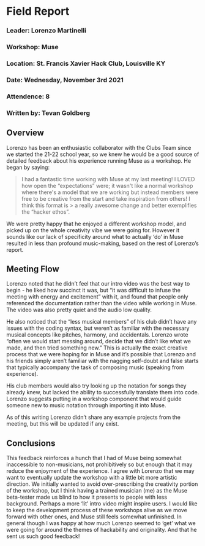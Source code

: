 # Field Report 

### Leader: Lorenzo Martinelli
### Workshop: Muse
### Location: St. Francis Xavier Hack Club, Louisville KY
### Date: Wednesday, November 3rd 2021
### Attendence: 8
### Written by: Tevan Goldberg

## Overview
Lorenzo has been an enthusiastic collaborator with the Clubs Team since we started the 21-22 school year, so we knew he would be a good source of  detailed feedback about his experience running Muse as a workshop. He began by saying:

> I had a fantastic time working with Muse at my last meeting! I LOVED how open the “expectations” were; it wasn't like a normal workshop where
> there's a model that we are working but instead members were free to be creative from the start and take inspiration from others! I think this format is  > a really awesome change and better exemplifies the “hacker ethos”.

We were pretty happy that he enjoyed a different workshop model, and picked up on the whole creativity vibe we were going for. However it sounds like our lack of specificity around what to actually ‘do’ in Muse resulted in less than profound music-making, based on the rest of Lorenzo’s report. 

## Meeting Flow
Lorenzo noted that he didn’t feel that our intro video was the best way to begin - he liked how succinct it was, but “it was difficult to infuse the meeting with energy and excitement” with it, and found that people only referenced the documentation rather than the video while working in Muse. The video was also pretty quiet and the audio low quality. 

He also noticed that the “less musical members” of his club didn’t have any issues with the coding syntax, but weren’t as familiar with the necessary musical concepts like pitches, harmony, and accidentals. Lorenzo wrote “often we would start messing around, decide that we didn’t like what we made, and then tried something new.” This is actually the exact creative process that we were hoping for in Muse and it’s possible that Lorenzo and his friends simply aren’t familiar with the nagging self-doubt and false starts that typically accompany the task of composing music (speaking from experience). 

His club members would also try looking up the notation for songs they already knew, but lacked the ability to successfully translate them into code. Lorenzo suggests putting in a workshop component that would guide someone new to music notation through importing it into Muse. 

As of this writing Lorenzo didn’t share any example projects from the meeting, but this will be updated if any exist. 


## Conclusions 

This feedback reinforces a hunch that I had of Muse being somewhat inaccessible to non-musicians, not prohibitively so but enough that it may reduce the enjoyment of the experience.  I agree with Lorenzo that we may want to eventually update the workshop with a little bit more artistic direction. We initially wanted to avoid over-prescribing the creativity portion of the workshop, but I think having a trained musician (me) as the Muse beta-tester made us blind to how it presents to people with less background. Perhaps a more ‘lit’ intro video might inspire users. I would like to keep the development process of these workshops alive as we move forward with other ones, and Muse still feels somewhat unfinished. In general though I was happy at how much Lorenzo seemed to ‘get’ what we were going for around the themes of hackability and originality. And that he sent us such good feedback! 
